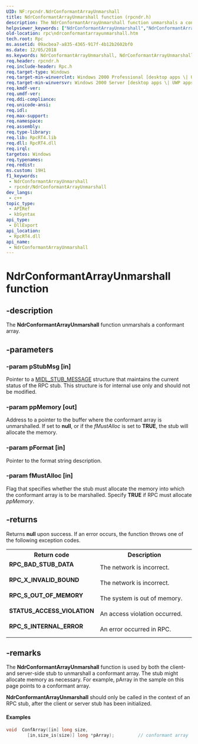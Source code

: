 ```yaml
---
UID: NF:rpcndr.NdrConformantArrayUnmarshall
title: NdrConformantArrayUnmarshall function (rpcndr.h)
description: The NdrConformantArrayUnmarshall function unmarshals a conformant array.
helpviewer_keywords: ["NdrConformantArrayUnmarshall","NdrConformantArrayUnmarshall","pStubMsg","pStubMsg function [RPC]","rpc.ndrconformantarrayunmarshall","rpcndr/pStubMsg"]
old-location: rpc\ndrconformantarrayunmarshall.htm
tech.root: Rpc
ms.assetid: 09acbea7-a835-4365-917f-4b12b2602bf0
ms.date: 12/05/2018
ms.keywords: NdrConformantArrayUnmarshall, NdrConformantArrayUnmarshall, pStubMsg, pStubMsg function [RPC], rpc.ndrconformantarrayunmarshall, rpcndr/pStubMsg
req.header: rpcndr.h
req.include-header: Rpc.h
req.target-type: Windows
req.target-min-winverclnt: Windows 2000 Professional [desktop apps \| UWP apps]
req.target-min-winversvr: Windows 2000 Server [desktop apps \| UWP apps]
req.kmdf-ver: 
req.umdf-ver: 
req.ddi-compliance: 
req.unicode-ansi: 
req.idl: 
req.max-support: 
req.namespace: 
req.assembly: 
req.type-library: 
req.lib: RpcRT4.lib
req.dll: RpcRT4.dll
req.irql: 
targetos: Windows
req.typenames: 
req.redist: 
ms.custom: 19H1
f1_keywords:
 - NdrConformantArrayUnmarshall
 - rpcndr/NdrConformantArrayUnmarshall
dev_langs:
 - c++
topic_type:
 - APIRef
 - kbSyntax
api_type:
 - DllExport
api_location:
 - RpcRT4.dll
api_name:
 - NdrConformantArrayUnmarshall
---
```


# NdrConformantArrayUnmarshall function


## -description

The <b>NdrConformantArrayUnmarshall</b> function unmarshals a conformant array.

## -parameters

### -param pStubMsg [in]

Pointer to a <a href="/windows/desktop/api/rpcndr/ns-rpcndr-midl_stub_message">MIDL_STUB_MESSAGE</a> structure that maintains the current status of the RPC stub. This structure is for internal use only and should not be modified.

### -param ppMemory [out]

Address to a pointer to the buffer where the conformant array is unmarshalled. If set to <b>null</b>, or if the <i>fMustAlloc</i> is set to <b>TRUE</b>, the stub will allocate the memory.

### -param pFormat [in]

Pointer to the format string description.

### -param fMustAlloc [in]

Flag that specifies whether the stub must allocate the memory into which the conformant array is to be marshalled. Specify <b>TRUE</b> if RPC must allocate <i>ppMemory</i>.

## -returns

Returns <b>null</b> upon success. If an error occurs, the function throws one of the following exception codes.

<table>
<tr>
<th>Return code</th>
<th>Description</th>
</tr>
<tr>
<td width="40%">
<dl>
<dt><b>RPC_BAD_STUB_DATA</b></dt>
</dl>
</td>
<td width="60%">
The network  is incorrect.

</td>
</tr>
<tr>
<td width="40%">
<dl>
<dt><b>RPC_X_INVALID_BOUND</b></dt>
</dl>
</td>
<td width="60%">
The network  is incorrect.

</td>
</tr>
<tr>
<td width="40%">
<dl>
<dt><b>RPC_S_OUT_OF_MEMORY</b></dt>
</dl>
</td>
<td width="60%">
The system is out of memory.

</td>
</tr>
<tr>
<td width="40%">
<dl>
<dt><b>STATUS_ACCESS_VIOLATION</b></dt>
</dl>
</td>
<td width="60%">
An access violation occurred.

</td>
</tr>
<tr>
<td width="40%">
<dl>
<dt><b>RPC_S_INTERNAL_ERROR</b></dt>
</dl>
</td>
<td width="60%">
An error occurred in RPC.

</td>
</tr>
</table>

## -remarks

The <b>NdrConformantArrayUnmarshall</b> function is used by both the client- and server-side stub to unmarshall a conformant array. The stub might allocate memory as necessary. For example, pArray in the sample on this page points to a conformant array. 

<b>NdrConformantArrayUnmarshall</b> should only be called in the context of an RPC stub, after the client or server stub has been initialized.


#### Examples


```cpp
void  ConfArray([in] long size,
        [in,size_is(size)] long *pArray);         // conformant array

```

